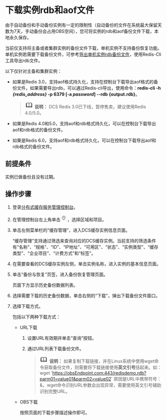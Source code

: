 # 下载实例rdb和aof文件<a name="dcs-ug-0312034"></a>

由于自动备份和手动备份实例有一定的限制性（自动备份的文件在系统最大保留天数为7天，手动备份会占用OBS空间），您可将实例的rdb和aof备份文件下载，本地永久保存。

当前仅支持将主备或者集群实例的备份文件下载，单机实例不支持备份恢复功能。单机实例若需要下载备份文件，可参考[导出单机实例rdb备份文件](https://support.huaweicloud.com/dcs_faq/dcs-faq-0427075.html)，使用Redis-Cli工具导出rdb文件。

以下仅针对主备和集群实例：

-   如果是Redis 3.0，支持aof格式持久化，支持在控制台下载导出aof格式的备份文件，如果需要导出rdb，可以通过Redis-cli导出，使用命令：**redis-cli -h  _\{redis\_address\}_  -p 6379 \[-a  _password_\] --rdb \{output.rdb\}**。

    >![](public_sys-resources/icon-note.gif) **说明：** 
    >DCS Redis 3.0已下线，暂停售卖，建议使用Redis 4.0/5.0。

-   如果是Redis 4.0和5.0，支持aof和rdb格式持久化，可以在控制台下载导出aof和rdb格式的备份文件。
-   如果是Redis 6.0，支持aof和rdb格式持久化，可以在控制台下载导出aof和rdb格式的备份文件。

## 前提条件<a name="section16471617102016"></a>

实例已做备份且没有过期。

## 操作步骤<a name="section1120817232111"></a>

1.  登录[分布式缓存服务管理控制台](https://console.huaweicloud.com/dcs)。
2.  在管理控制台左上角单击![](figures/icon-region.png)，选择区域和项目。
3.  单击左侧菜单栏的“缓存管理”，进入DCS缓存实例信息页面。

    “缓存管理”支持通过筛选来查询对应的DCS缓存实例。当前支持的筛选条件有“名称”、“规格”、“ID”、“IP地址”、“可用区”、“状态”、“实例类型”、“缓存类型”、“企业项目”、“计费方式”和“标签”。

4.  在需要查看的DCS缓存实例左侧，单击实例名称，进入实例的基本信息页面。
5.  单击“备份与恢复”页签，进入备份恢复管理页面。

    页面下方显示历史备份数据列表。

6.  选择需要下载的历史备份数据，单击右侧的“下载”，弹出下载备份文件窗口。
7.  选择下载方式。

    包括以下两种下载方式：

    -   URL下载
        1.  设置URL有效期并单击“查询”按钮。
        2.  通过URL列表下载备份文件。

            >![](public_sys-resources/icon-note.gif) **说明：** 
            >如果复制下载链接，并在Linux系统中使用wget命令获取备份文件，则需要将下载链接使用**英文引号**括起来。如：
            >wget 'https://obsEndpoint.com:443/redisdemo.rdb?parm01=value01&parm02=value02'
            >原因是URL中携带符号：&，wget命令识别URL参数会出现异常，需要使用英文引号辅助识别完整URL。


    -   OBS下载

        按照页面的下载步骤描述操作即可。



